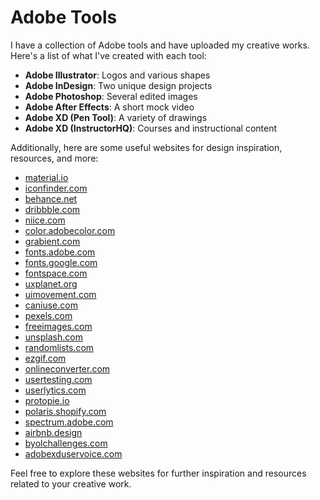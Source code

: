 # Adobe Tools

I have a collection of Adobe tools and have uploaded my creative works. Here's a list of what I've created with each tool:

- **Adobe Illustrator**: Logos and various shapes
- **Adobe InDesign**: Two unique design projects
- **Adobe Photoshop**: Several edited images
- **Adobe After Effects**: A short mock video
- **Adobe XD (Pen Tool)**: A variety of drawings
- **Adobe XD (InstructorHQ)**: Courses and instructional content

Additionally, here are some useful websites for design inspiration, resources, and more:

- [material.io](https://material.io)
- [iconfinder.com](https://www.iconfinder.com)
- [behance.net](https://www.behance.net)
- [dribbble.com](https://dribbble.com)
- [niice.com](https://niice.com)
- [color.adobecolor.com](https://color.adobe.com)
- [grabient.com](https://www.grabient.com)
- [fonts.adobe.com](https://fonts.adobe.com)
- [fonts.google.com](https://fonts.google.com)
- [fontspace.com](https://www.fontspace.com)
- [uxplanet.org](https://uxplanet.org)
- [uimovement.com](https://uimovement.com)
- [caniuse.com](https://caniuse.com)
- [pexels.com](https://www.pexels.com)
- [freeimages.com](https://www.freeimages.com)
- [unsplash.com](https://unsplash.com)
- [randomlists.com](https://www.randomlists.com)
- [ezgif.com](https://ezgif.com)
- [onlineconverter.com](https://www.onlineconverter.com)
- [usertesting.com](https://www.usertesting.com)
- [userlytics.com](https://www.userlytics.com)
- [protopie.io](https://www.protopie.io)
- [polaris.shopify.com](https://polaris.shopify.com)
- [spectrum.adobe.com](https://spectrum.adobe.com)
- [airbnb.design](https://airbnb.design)
- [byolchallenges.com](https://byolchallenges.com)
- [adobexduservoice.com](https://adobexduservoice.com)

Feel free to explore these websites for further inspiration and resources related to your creative work.
